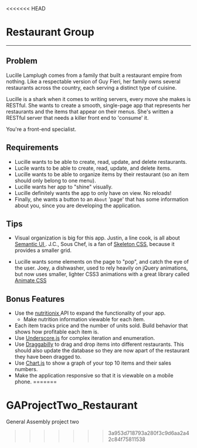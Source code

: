 <<<<<<< HEAD
# Restaurant Group

---

## Problem

Lucille Lamplugh comes from a family that built a restaurant empire from nothing. Like a respectable version of Guy Fieri, her family owns several restaurants across the country, each serving a distinct type of cuisine.

Lucille is a shark when it comes to writing servers, every move she makes is RESTful. She wants to create a smooth, single-page app that represents her restaurants and the items that appear on their menus. She's written a RESTful server that needs a killer front end to 'consume' it.

You're a front-end specialist.

## Requirements

- Lucille wants to be able to create, read, update, and delete restaurants.
- Lucile wants to be able to create, read, update, and delete items.
- Lucille wants to be able to organize items by their restaurant (so an item should only belong to one menu).
- Lucille wants her app to "shine" visually.
- Lucille definitely wants the app to only have on view. No reloads!
- Finally, she wants a button to an `About` 'page' that has some information about you, since you are developing the application.

## Tips

- Visual organization is big for this app. Justin, a line cook, is all about <a href="http://semantic-ui.com/"> Semantic UI </a>. J.C., Sous Chef, is a fan of <a href="http://getskeleton.com/"> Skeleton CSS</a>, because it provides a smaller grid.

- Lucille wants some elements on the page to "pop", and catch the eye of the user. Joey, a dishwasher, used to rely heavily on jQuery animations, but now uses smaller, lighter CSS3 animations with a great library called <a href="http://daneden.github.io/animate.css/"> Animate CSS </a>


## Bonus Features

- Use the <a href="https://www.nutritionix.com/api">nutritionix </a> API to expand the functionality of your app.
  - Make nutrition information viewable for each item.
- Each item tracks price and the number of units sold. Build behavior that shows how profitable each item is.
- Use [Underscore.js](http://underscorejs.org) for complex iteration and enumeration.
- Use [Draggabilly](http://draggabilly.desandro.com) to drag and drop items into different restaurants. This should also update the database so they are now apart of the restaurant they have been dragged to.
- Use [Chart.js](http://www.chartjs.org/) to show a graph of your top 10 items and their sales numbers.
- Make the application responsive so that it is viewable on a mobile phone.
=======
# GAProjectTwo_Restaurant
General Assembly project two
>>>>>>> 3a953d718793a280f3c9d6aa2a42c84f75811538
